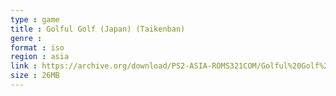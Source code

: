 ```yaml
---
type : game
title : Golful Golf (Japan) (Taikenban)
genre : 
format : iso
region : asia
link : https://archive.org/download/PS2-ASIA-ROMS321COM/Golful%20Golf%20%28Japan%29%20%28Taikenban%29.7z
size : 26MB
---
```

